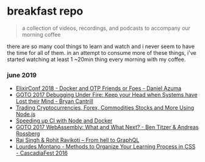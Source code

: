 # breakfast repo
> a collection of videos, recordings, and podcasts to accompany our morning coffee

there are so many cool things to learn and watch and i never seem to have the time for all of them. in an attempt to consume more of these things, i've started watching at least 1 ~20min thing every morning with my coffee.

### june 2019

- [ElixirConf 2018 - Docker and OTP Friends or Foes - Daniel Azuma](https://www.youtube.com/watch?v=nLApFANtkHs)
- [GOTO 2017 Debugging Under Fire: Keep your Head when Systems have Lost their Mind - Bryan Cantrill](https://www.youtube.com/watch?v=30jNsCVLpAE)
- [Trading Cryptocurrencies, Forex, Commodities Stocks and More Using Node.js](https://pusher.com/sessions/meetup/london-node-user-group/trading-cryptocurrencies-forex-commodities-stocks-and-more-using-nodejs)
- [Speeding up CI with Node and Docker](https://pusher.com/sessions/meetup/london-node-user-group/speeding-up-ci-with-node-and-docker)
- [GOTO 2017 WebAssembly: What and What Next? - Ben Titzer & Andreas Rossberg](https://www.youtube.com/watch?v=R9wn99Xheq4)
- [Raj Singh & Rohit Ravikoti – From hell to GraphQL](https://www.youtube.com/watch?v=pS3lRJtmWtk)
- [Lourdes Montano - Methods to Organize Your Learning Process in CSS - CascadiaFest 2016](https://www.youtube.com/watch?v=IwMDKB27_ko)